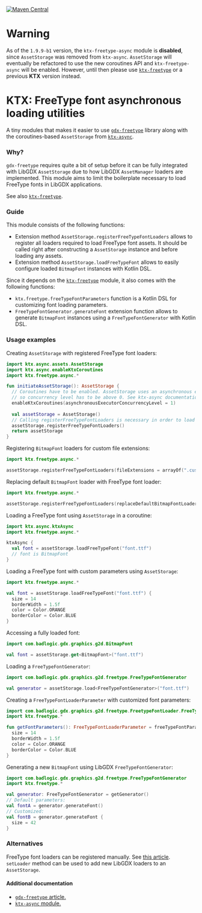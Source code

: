 [![Maven Central](https://img.shields.io/maven-central/v/io.github.libktx/ktx-freetype-async.svg)](https://search.maven.org/artifact/io.github.libktx/ktx-freetype-async)

# Warning

As of the `1.9.9-b1` version, the `ktx-freetype-async` module is **disabled**, since `AssetStorage` was removed
from `ktx-async`. `AssetStorage` will eventually be refactored to use the new coroutines API and `ktx-freetype-async`
will be enabled. However, until then please use [`ktx-freetype`](../freetype) or a previous **KTX** version instead.

# KTX: FreeType font asynchronous loading utilities

A tiny modules that makes it easier to use [`gdx-freetype`](https://github.com/libgdx/libgdx/wiki/Gdx-freetype) library
along with the coroutines-based `AssetStorage` from [`ktx-async`](../async).

### Why?

`gdx-freetype` requires quite a bit of setup before it can be fully integrated with LibGDX `AssetStorage` due to how
LibGDX `AssetManager` loaders are implemented. This module aims to limit the boilerplate necessary to load FreeType
fonts in LibGDX applications.

See also [`ktx-freetype`](../freetype).

### Guide

This module consists of the following functions:

* Extension method `AssetStorage.registerFreeTypeFontLoaders` allows to register all loaders required to load FreeType
font assets. It should be called right after constructing a `AssetStorage` instance and before loading any assets.
* Extension method `AssetStorage.loadFreeTypeFont` allows to easily configure loaded `BitmapFont` instances with Kotlin
DSL.

Since it depends on the [`ktx-freetype`](../freetype) module, it also comes with the following functions:

* `ktx.freetype.freeTypeFontParameters` function is a Kotlin DSL for customizing font loading parameters.
* `FreeTypeFontGenerator.generateFont` extension function allows to generate `BitmapFont` instances using a
`FreeTypeFontGenerator` with Kotlin DSL.

### Usage examples

Creating `AssetStorage` with registered FreeType font loaders:

```kotlin
import ktx.async.assets.AssetStorage
import ktx.async.enableKtxCoroutines
import ktx.freetype.async.*

fun initiateAssetStorage(): AssetStorage {
  // Coroutines have to be enabled. AssetStorage uses an asynchronous executor,
  // so concurrency level has to be above 0. See ktx-async documentation.
  enableKtxCoroutines(asynchronousExecutorConcurrencyLevel = 1)
  
  val assetStorage = AssetStorage()
  // Calling registerFreeTypeFontLoaders is necessary in order to load TTF/OTF files.
  assetStorage.registerFreeTypeFontLoaders()
  return assetStorage
}
```

Registering `BitmapFont` loaders for custom file extensions:

```kotlin
import ktx.freetype.async.*

assetStorage.registerFreeTypeFontLoaders(fileExtensions = arrayOf(".custom"))
```

Replacing default `BitmapFont` loader with FreeType font loader:

```kotlin
import ktx.freetype.async.*

assetStorage.registerFreeTypeFontLoaders(replaceDefaultBitmapFontLoader = true)
```

Loading a FreeType font using `AssetStorage` in a coroutine:

```kotlin
import ktx.async.ktxAsync
import ktx.freetype.async.*

ktxAsync {
  val font = assetStorage.loadFreeTypeFont("font.ttf")
  // font is BitmapFont
}
```

Loading a FreeType font with custom parameters using `AssetStorage`:

```kotlin
import ktx.freetype.async.*

val font = assetStorage.loadFreeTypeFont("font.ttf") {
  size = 14
  borderWidth = 1.5f
  color = Color.ORANGE
  borderColor = Color.BLUE
}
```

Accessing a fully loaded font:

```kotlin
import com.badlogic.gdx.graphics.g2d.BitmapFont

val font = assetStorage.get<BitmapFont>("font.ttf")
```

Loading a `FreeTypeFontGenerator`:

```kotlin
import com.badlogic.gdx.graphics.g2d.freetype.FreeTypeFontGenerator

val generator = assetStorage.load<FreeTypeFontGenerator>("font.ttf")
```

Creating a `FreeTypeFontLoaderParameter` with customized font parameters:

```kotlin
import com.badlogic.gdx.graphics.g2d.freetype.FreetypeFontLoader.FreeTypeFontLoaderParameter
import ktx.freetype.*

fun getFontParameters(): FreeTypeFontLoaderParameter = freeTypeFontParameters("font.ttf") {
  size = 14
  borderWidth = 1.5f
  color = Color.ORANGE
  borderColor = Color.BLUE
}
```

Generating a new `BitmapFont` using LibGDX `FreeTypeFontGenerator`:

```kotlin
import com.badlogic.gdx.graphics.g2d.freetype.FreeTypeFontGenerator
import ktx.freetype.*

val generator: FreeTypeFontGenerator = getGenerator()
// Default parameters:
val fontA = generator.generateFont()
// Customized:
val fontB = generator.generateFont {
  size = 42
}
```

### Alternatives

FreeType font loaders can be registered manually. See
[this article](https://github.com/libgdx/libgdx/wiki/Managing-your-assets#loading-a-ttf-using-the-assethandler).
`setLoader` method can be used to add new LibGDX loaders to an `AssetStorage`.

#### Additional documentation

- [`gdx-freetype` article.](https://github.com/libgdx/libgdx/wiki/Gdx-freetype)
- [`ktx-async` module.](../async)
